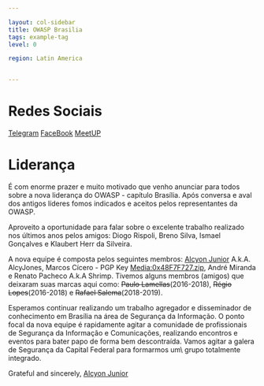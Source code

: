 ```yaml
---

layout: col-sidebar
title: OWASP Brasilia
tags: example-tag
level: 0

region: Latin America


---
```

# Redes Sociais
[Telegram](https://telegram.me/secbsb)
[FaceBook](https://www.facebook.com/OWASPBSB/)
[MeetUP](https://www.meetup.com/pt-BR/OWASPBSB/)

# Liderança
É com enorme prazer e muito motivado que venho anunciar para todos sobre a nova liderança do OWASP - capítulo Brasília. Após conversa e aval dos antigos líderes fomos indicados e aceitos pelos representantes da OWASP.

Aproveito a oportunidade para falar sobre o excelente trabalho realizado nos últimos anos pelos amigos: Diogo Rispoli, Breno Silva, Ismael Gonçalves e Klaubert Herr da Silveira.

A nova equipe é composta pelos seguintes membros: [Alcyon Junior](https://www.owasp.org/index.php/User:Alcyon.junior) A.k.A. AlcyJones, Marcos Cícero - PGP Key [Media:0x48F7F727.zip](Media:0x48F7F727.zip "wikilink")​, André Miranda e Renato Pacheco A.k.A Shrimp. Tivemos alguns membros (amigos) que deixaram suas marcas aqui como: <s>Paulo Lamellas</s>(2016-2018), <s>Régio Lopes</s>(2016-2018) e <s>Rafael Salema</s>(2018-2019).

Esperamos continuar realizando um trabalho agregador e disseminador de conhecimento em Brasília na área de Segurança da Informação. O ponto focal da nova equipe é rapidamente agitar a comunidade de profissionais de Segurança da Informação e Comunicações, realizando encontros e eventos para bater papo de forma bem descontraída. Vamos agitar a galera de Segurança da Capital Federal para formarmos um\ grupo totalmente integrado.

Grateful and sincerely,
[Alcyon Junior](https://www.linkedin.com/in/alcyon/)


